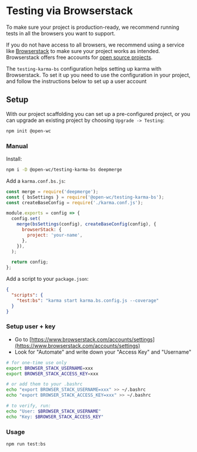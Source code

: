 # Testing via Browserstack

[//]: # 'AUTO INSERT HEADER PREPUBLISH'

To make sure your project is production-ready, we recommend running tests in all the browsers you want to support.

If you do not have access to all browsers, we recommend using a service like [Browserstack](https://www.browserstack.com/) to make sure your project works as intended.
Browserstack offers free accounts for [open source projects](https://www.browserstack.com/open-source).

The `testing-karma-bs` configuration helps setting up karma with Browserstack. To set it up you need to use the configuration in your project, and follow the instructions below to set up a user account

## Setup

With our project scaffolding you can set up a pre-configured project, or you can upgrade an existing project by choosing `Upgrade -> Testing`:

```bash
npm init @open-wc
```

### Manual

Install:

```bash
npm i -D @open-wc/testing-karma-bs deepmerge
```

Add a `karma.conf.bs.js`:

```javascript
const merge = require('deepmerge');
const { bsSettings } = require('@open-wc/testing-karma-bs');
const createBaseConfig = require('./karma.conf.js');

module.exports = config => {
  config.set(
    merge(bsSettings(config), createBaseConfig(config), {
      browserStack: {
        project: 'your-name',
      },
    }),
  );

  return config;
};
```

Add a script to your `package.json`:

```json
{
  "scripts": {
    "test:bs": "karma start karma.bs.config.js --coverage"
  }
}
```

### Setup user + key

- Go to [https://www.browserstack.com/accounts/settings](https://www.browserstack.com/accounts/settings)
- Look for "Automate" and write down your "Access Key" and "Username"

```bash
# for one-time use only
export BROWSER_STACK_USERNAME=xxx
export BROWSER_STACK_ACCESS_KEY=xxx

# or add them to your .bashrc
echo "export BROWSER_STACK_USERNAME=xxx" >> ~/.bashrc
echo "export BROWSER_STACK_ACCESS_KEY=xxx" >> ~/.bashrc

# to verify, run:
echo "User: $BROWSER_STACK_USERNAME"
echo "Key: $BROWSER_STACK_ACCESS_KEY"
```

### Usage

```bash
npm run test:bs
```

<script>
  export default {
    mounted() {
      const editLink = document.querySelector('.edit-link a');
      if (editLink) {
        const url = editLink.href;
        editLink.href = url.substr(0, url.indexOf('/master/')) + '/master/packages/testing-karma-bs/README.md';
      }
    }
  }
</script>
